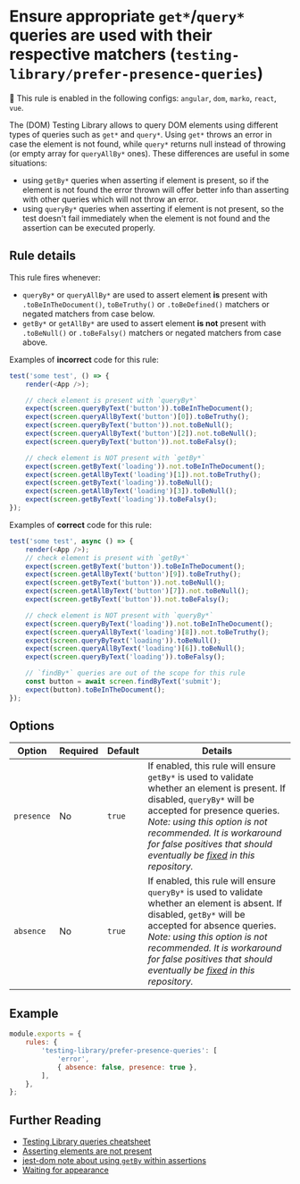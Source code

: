 # Ensure appropriate `get*`/`query*` queries are used with their respective matchers (`testing-library/prefer-presence-queries`)

💼 This rule is enabled in the following configs: `angular`, `dom`, `marko`, `react`, `vue`.

<!-- end auto-generated rule header -->

The (DOM) Testing Library allows to query DOM elements using different types of queries such as `get*` and `query*`. Using `get*` throws an error in case the element is not found, while `query*` returns null instead of throwing (or empty array for `queryAllBy*` ones). These differences are useful in some situations:

- using `getBy*` queries when asserting if element is present, so if the element is not found the error thrown will offer better info than asserting with other queries which will not throw an error.
- using `queryBy*` queries when asserting if element is not present, so the test doesn't fail immediately when the element is not found and the assertion can be executed properly.

## Rule details

This rule fires whenever:

- `queryBy*` or `queryAllBy*` are used to assert element **is** present with `.toBeInTheDocument()`, `toBeTruthy()` or `.toBeDefined()` matchers or negated matchers from case below.
- `getBy*` or `getAllBy*` are used to assert element **is not** present with `.toBeNull()` or `.toBeFalsy()` matchers or negated matchers from case above.

Examples of **incorrect** code for this rule:

```js
test('some test', () => {
	render(<App />);

	// check element is present with `queryBy*`
	expect(screen.queryByText('button')).toBeInTheDocument();
	expect(screen.queryAllByText('button')[0]).toBeTruthy();
	expect(screen.queryByText('button')).not.toBeNull();
	expect(screen.queryAllByText('button')[2]).not.toBeNull();
	expect(screen.queryByText('button')).not.toBeFalsy();

	// check element is NOT present with `getBy*`
	expect(screen.getByText('loading')).not.toBeInTheDocument();
	expect(screen.getAllByText('loading')[1]).not.toBeTruthy();
	expect(screen.getByText('loading')).toBeNull();
	expect(screen.getAllByText('loading')[3]).toBeNull();
	expect(screen.getByText('loading')).toBeFalsy();
});
```

Examples of **correct** code for this rule:

```js
test('some test', async () => {
	render(<App />);
	// check element is present with `getBy*`
	expect(screen.getByText('button')).toBeInTheDocument();
	expect(screen.getAllByText('button')[9]).toBeTruthy();
	expect(screen.getByText('button')).not.toBeNull();
	expect(screen.getAllByText('button')[7]).not.toBeNull();
	expect(screen.getByText('button')).not.toBeFalsy();

	// check element is NOT present with `queryBy*`
	expect(screen.queryByText('loading')).not.toBeInTheDocument();
	expect(screen.queryAllByText('loading')[8]).not.toBeTruthy();
	expect(screen.queryByText('loading')).toBeNull();
	expect(screen.queryAllByText('loading')[6]).toBeNull();
	expect(screen.queryByText('loading')).toBeFalsy();

	// `findBy*` queries are out of the scope for this rule
	const button = await screen.findByText('submit');
	expect(button).toBeInTheDocument();
});
```

## Options

| Option     | Required | Default | Details                                                                                                                                                                                                                                                                                                                                                                            |
| ---------- | -------- | ------- | ---------------------------------------------------------------------------------------------------------------------------------------------------------------------------------------------------------------------------------------------------------------------------------------------------------------------------------------------------------------------------------- |
| `presence` | No       | `true`  | If enabled, this rule will ensure `getBy*` is used to validate whether an element is present. If disabled, `queryBy*` will be accepted for presence queries. _Note: using this option is not recommended. It is workaround for false positives that should eventually be [fixed](https://github.com/testing-library/eslint-plugin-testing-library/issues/518) in this repository._ |
| `absence`  | No       | `true`  | If enabled, this rule will ensure `queryBy*` is used to validate whether an element is absent. If disabled, `getBy*` will be accepted for absence queries. _Note: using this option is not recommended. It is workaround for false positives that should eventually be [fixed](https://github.com/testing-library/eslint-plugin-testing-library/issues/518) in this repository._   |

## Example

```js
module.exports = {
	rules: {
		'testing-library/prefer-presence-queries': [
			'error',
			{ absence: false, presence: true },
		],
	},
};
```

## Further Reading

- [Testing Library queries cheatsheet](https://testing-library.com/docs/dom-testing-library/cheatsheet#queries)
- [Asserting elements are not present](https://testing-library.com/docs/guide-disappearance#asserting-elements-are-not-present)
- [jest-dom note about using `getBy` within assertions](https://testing-library.com/docs/ecosystem-jest-dom)
- [Waiting for appearance](https://testing-library.com/docs/guide-disappearance#waiting-for-appearance)
